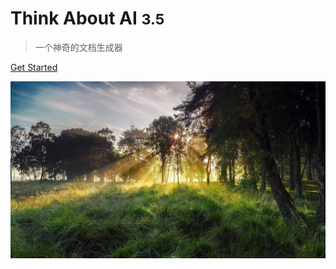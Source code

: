 <!-- _coverpage.md -->
# Think About AI <small>3.5</small>

 <!-- ![logo](/docs/1.png) -->

>一个神奇的文档生成器

<!-- [GitHub](https://github.com/docsify/docsify) -->
[Get Started](README)

<!-- background color -->
 ![](/docs/7.png)